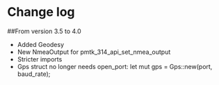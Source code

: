 # Change log

##From version 3.5 to 4.0
- Added Geodesy
- New NmeaOutput for pmtk_314_api_set_nmea_output
- Stricter imports
- Gps struct no longer needs open_port: let mut gps = Gps::new(port, baud_rate);

